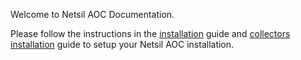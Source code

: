 Welcome to Netsil AOC Documentation.

Please follow the instructions in the [installation](installation.md) guide and [collectors installation](collectors.md) guide to setup your Netsil AOC installation. 


